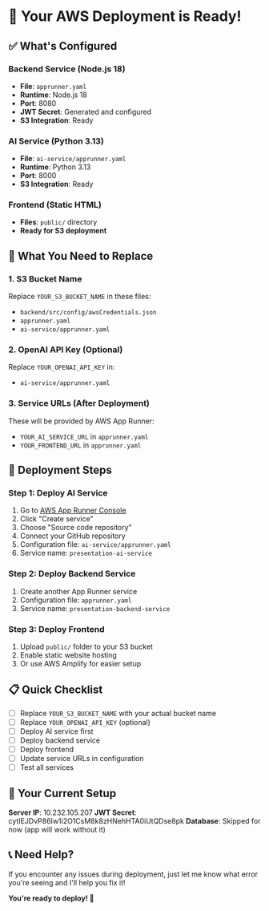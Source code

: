 # 🚀 Your AWS Deployment is Ready!

## ✅ What's Configured

### **Backend Service (Node.js 18)**
- **File**: `apprunner.yaml`
- **Runtime**: Node.js 18
- **Port**: 8080
- **JWT Secret**: Generated and configured
- **S3 Integration**: Ready

### **AI Service (Python 3.13)**
- **File**: `ai-service/apprunner.yaml`
- **Runtime**: Python 3.13
- **Port**: 8000
- **S3 Integration**: Ready

### **Frontend (Static HTML)**
- **Files**: `public/` directory
- **Ready for S3 deployment**

## 🔧 What You Need to Replace

### **1. S3 Bucket Name**
Replace `YOUR_S3_BUCKET_NAME` in these files:
- `backend/src/config/awsCredentials.json`
- `apprunner.yaml`
- `ai-service/apprunner.yaml`

### **2. OpenAI API Key (Optional)**
Replace `YOUR_OPENAI_API_KEY` in:
- `ai-service/apprunner.yaml`

### **3. Service URLs (After Deployment)**
These will be provided by AWS App Runner:
- `YOUR_AI_SERVICE_URL` in `apprunner.yaml`
- `YOUR_FRONTEND_URL` in `apprunner.yaml`

## 🚀 Deployment Steps

### **Step 1: Deploy AI Service**
1. Go to [AWS App Runner Console](https://console.aws.amazon.com/apprunner/)
2. Click "Create service"
3. Choose "Source code repository"
4. Connect your GitHub repository
5. Configuration file: `ai-service/apprunner.yaml`
6. Service name: `presentation-ai-service`

### **Step 2: Deploy Backend Service**
1. Create another App Runner service
2. Configuration file: `apprunner.yaml`
3. Service name: `presentation-backend-service`

### **Step 3: Deploy Frontend**
1. Upload `public/` folder to your S3 bucket
2. Enable static website hosting
3. Or use AWS Amplify for easier setup

## 📋 Quick Checklist

- [ ] Replace `YOUR_S3_BUCKET_NAME` with your actual bucket name
- [ ] Replace `YOUR_OPENAI_API_KEY` (optional)
- [ ] Deploy AI service first
- [ ] Deploy backend service
- [ ] Deploy frontend
- [ ] Update service URLs in configuration
- [ ] Test all services

## 🎯 Your Current Setup

**Server IP**: 10.232.105.207
**JWT Secret**: cytIEJDvP86Iw1i2O1CsM8k8zHNehHTA0iUtQDse8pk
**Database**: Skipped for now (app will work without it)

## 📞 Need Help?

If you encounter any issues during deployment, just let me know what error you're seeing and I'll help you fix it!

**You're ready to deploy! 🚀**
